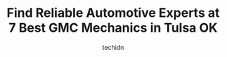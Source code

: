 ---
layout: ampstory
image: https://images.unsplash.com/photo-1582834202430-ddcd18987a61?ixlib=rb-4.0.3&ixid=MnwxMjA3fDB8MHxwaG90by1wYWdlfHx8fGVufDB8fHx8&auto=format&fit=crop&w=640&h=853&q=80
author: techidn
featured: false
description: Trust your vehicles maintenance and repairs to the 7 best GMC Mechanic in Tulsa OK , USA. With their extensive experience, cutting-edge technology, and commitment to customer satisfaction, 
title: Find Reliable Automotive Experts at 7 Best GMC Mechanics in Tulsa OK
cover:
   title: Find Reliable Automotive Experts at 7 Best GMC Mechanics in Tulsa OK
   subtitle: Rickpate
   background: https://images.unsplash.com/photo-1582834202430-ddcd18987a61?ixlib=rb-4.0.3&ixid=MnwxMjA3fDB8MHxwaG90by1wYWdlfHx8fGVufDB8fHx8&auto=format&fit=crop&w=640&h=853&q=80

pages: 
 - layout: thirds
   top: <h1>#1 Mark Allen Buick GMC</h1>
   bottom: "<p>Shane was a terrific salesman.  He answered all our questions and made every step of the process so easy. Joey did a great job in finance. This was my first experience wi</p>"
   background: https://www.knot35.com/toplist/wp-content/uploads/2023/06/best-gmc-mechanic-1-in-tulsa-ok-1685833329.jpeg
   backgroundblur: true
 - layout: thirds
   top: <h1>#2 Marc Miller Buick-GMC, INC.</h1>
   bottom: "<p>4700 S Memorial Dr, Tulsa, OK 74145, United States</p>"
   background: https://www.knot35.com/toplist/wp-content/uploads/2023/06/best-gmc-mechanic-2-in-tulsa-ok-1685833329.jpeg
   cta:
      link: https://www.knot35.com/toplist/find-reliable-automotive-experts-at-7-best-gmc-mechanics-in-tulsa-ok/
      text: Find Reliable Automotive Experts at 7 Best GMC Mechanics in Tulsa OK
 - layout: thirds
   top: <h1>#3 Briarwood Auto Service</h1>
   bottom: "<p>8124 E 44th St, Tulsa, OK 74145, United States</p>"
   background: https://www.knot35.com/toplist/wp-content/uploads/2023/06/best-gmc-mechanic-3-in-tulsa-ok-1685833330.jpeg
   cta:
      link: https://www.knot35.com/toplist/find-reliable-automotive-experts-at-7-best-gmc-mechanics-in-tulsa-ok/
      text: Find Reliable Automotive Experts at 7 Best GMC Mechanics in Tulsa OK
 - layout: thirds
   top: <h1>#4 Cartec Automotive Services</h1>
   bottom: "<p>5609 E 41st St, Tulsa, OK 74135, United States</p>"
   background: https://images.unsplash.com/photo-1608501821300-4f99e58bba77?ixlib=rb-4.0.3&ixid=MnwxMjA3fDB8MHxwaG90by1wYWdlfHx8fGVufDB8fHx8&auto=format&fit=crop&w=640&h=853&q=80
   cta:
      link: https://www.knot35.com/toplist/find-reliable-automotive-experts-at-7-best-gmc-mechanics-in-tulsa-ok/
      text: Find Reliable Automotive Experts at 7 Best GMC Mechanics in Tulsa OK
 - layout: thirds
   top: <h1>#5 Quality GM Transmissions</h1>
   bottom: "<p>4817 W 41st St, Tulsa, OK 74107, United States</p>"
   background: https://images.unsplash.com/photo-1574169208507-84376144848b?ixlib=rb-4.0.3&ixid=MnwxMjA3fDB8MHxwaG90by1wYWdlfHx8fGVufDB8fHx8&auto=format&fit=crop&w=640&h=853&q=80
   cta:
      link: https://www.knot35.com/toplist/find-reliable-automotive-experts-at-7-best-gmc-mechanics-in-tulsa-ok/
      text: Find Reliable Automotive Experts at 7 Best GMC Mechanics in Tulsa OK
 - layout: thirds
   top: <h1>#6 Alternative Automotive</h1>
   bottom: "<p>5935 E 15th St, Tulsa, OK 74112, United States</p>"
   background: https://images.unsplash.com/photo-1604871000636-074fa5117945?ixlib=rb-4.0.3&ixid=MnwxMjA3fDB8MHxwaG90by1wYWdlfHx8fGVufDB8fHx8&auto=format&fit=crop&w=640&h=853&q=80
   cta:
      link: https://www.knot35.com/toplist/find-reliable-automotive-experts-at-7-best-gmc-mechanics-in-tulsa-ok/
      text: Find Reliable Automotive Experts at 7 Best GMC Mechanics in Tulsa OK
 - layout: thirds
   top: <h1>#7 KC Auto Repair</h1>
   bottom: "<p>6105 E 21st St, Tulsa, OK 74114, United States</p>"
   background: https://images.unsplash.com/photo-1599422314077-f4dfdaa4cd09?ixlib=rb-4.0.3&ixid=MnwxMjA3fDB8MHxwaG90by1wYWdlfHx8fGVufDB8fHx8&auto=format&fit=crop&w=640&h=853&q=80
   cta:
      link: https://www.knot35.com/toplist/find-reliable-automotive-experts-at-7-best-gmc-mechanics-in-tulsa-ok/
      text: Find Reliable Automotive Experts at 7 Best GMC Mechanics in Tulsa OK
 - layout: thirds
   middle: Continue reading...
   background: https://images.unsplash.com/photo-1608411404720-c8f0417bcdba?ixlib=rb-4.0.3&ixid=MnwxMjA3fDB8MHxwaG90by1wYWdlfHx8fGVufDB8fHx8&auto=format&fit=crop&w=640&h=853&q=80
   cta:
      link: https://www.knot35.com/toplist/find-reliable-automotive-experts-at-7-best-gmc-mechanics-in-tulsa-ok/
      text: Find Reliable Automotive Experts at 7 Best GMC Mechanics in Tulsa OK
      
---